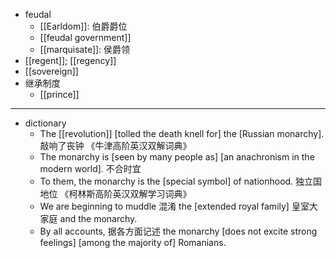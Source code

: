 - feudal
    - [[Earldom]]: 伯爵爵位
    - [[feudal government]]
    - [[marquisate]]: 侯爵领
- [[regent]]; [[regency]]
- [[sovereign]]
- 继承制度
    - [[prince]]
- ---
- dictionary 
    - The [[revolution]] [tolled the death knell for] the [Russian monarchy]. 敲响了丧钟 《牛津高阶英汉双解词典》
    - The monarchy is [seen by many people as] [an anachronism in the modern world]. 不合时宜
    - To them, the monarchy is the [special symbol] of nationhood. 独立国地位 《柯林斯高阶英汉双解学习词典》
    - We are beginning to muddle 混淆 the [extended royal family] 皇室大家庭 and the monarchy. 
    - By all accounts, 据各方面记述 the monarchy [does not excite strong feelings] [among the majority of] Romanians.

